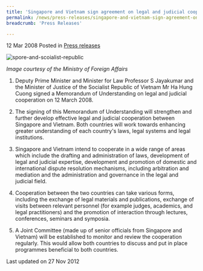 ```yaml
---
title: 'Singapore and Vietnam sign agreement on legal and judicial cooperation'
permalink: /news/press-releases/singapore-and-vietnam-sign-agreement-on-legal-and-judicial-cooperation/
breadcrumb: 'Press Releases'

---
```




12 Mar 2008 Posted in [Press releases](/news/press-releases)


![spore-and-scoialist-republic](/images/news/press-releases/2008/03/1399988699875.jpg)

*Image courtesy of the Ministry of Foreign Affairs*

1. Deputy Prime Minister and Minister for Law Professor S Jayakumar and the Minister of Justice of the Socialist Republic of Vietnam Mr Ha Hung Cuong signed a Memorandum of Understanding on legal and judicial cooperation on 12 March 2008.

2. The signing of this Memorandum of Understanding will strengthen and further develop effective legal and judicial cooperation between Singapore and Vietnam. Both countries will work towards enhancing greater understanding of each country's laws, legal systems and legal institutions.

3. Singapore and Vietnam intend to cooperate in a wide range of areas which include the drafting and administration of laws, development of legal and judicial expertise, development and promotion of domestic and international dispute resolution mechanisms, including arbitration and mediation and the administration and governance in the legal and judicial field. 

4. Cooperation between the two countries can take various forms, including the exchange of legal materials and publications, exchange of visits between relevant personnel (for example judges, academics, and legal practitioners) and the promotion of interaction through lectures, conferences, seminars and symposia. 

5. A Joint Committee (made up of senior officials from Singapore and Vietnam) will be established to monitor and review the cooperation regularly. This would allow both countries to discuss and put in place programmes beneficial to both countries.


<p class="right-side-updated">Last updated on 27 Nov 2012</p>
